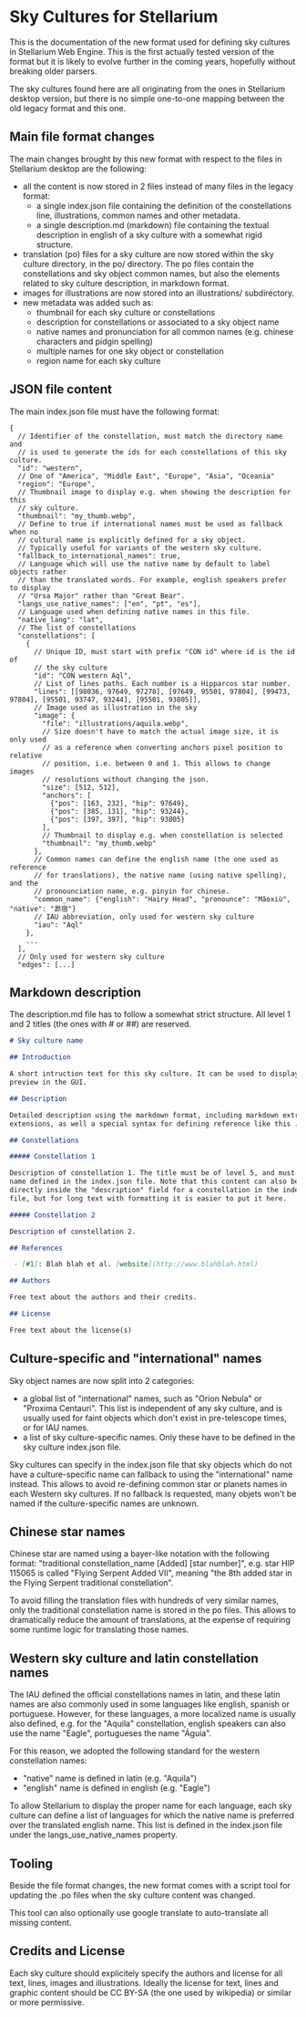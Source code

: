 # Sky Cultures for Stellarium


This is the documentation of the new format used for defining sky cultures in
Stellarium Web Engine. This is the first actually tested version of the format
but it is likely to evolve further in the coming years, hopefully without
breaking older parsers.

The sky cultures found here are all originating from the ones in Stellarium
desktop version, but there is no simple one-to-one mapping between the old
legacy format and this one.

## Main file format changes

The main changes brought by this new format with respect to the files in Stellarium
desktop are the following:

 - all the content is now stored in 2 files instead of many files in the legacy
 format:
   - a single index.json file containing the definition of the constellations
     line, illustrations, common names and other metadata.
   - a single description.md (markdown) file containing the textual description
     in english of a sky culture with a somewhat rigid structure.
 - translation (po) files for a sky culture are now stored within the sky
   culture directory, in the po/ directory. The po files contain the
   constellations and sky object common names, but also the elements related to
   sky culture description, in markdown format.
 - images for illustrations are now stored into an illustrations/ subdirectory.
 - new metadata was added such as:
   - thumbnail for each sky culture or constellations
   - description for constellations or associated to a sky object name
   - native names and pronunciation for all common names (e.g. chinese
     characters and pidgin spelling)
   - multiple names for one sky object or constellation
   - region name for each sky culture

## JSON file content

The main index.json file must have the following format:
```
{
  // Identifier of the constellation, must match the directory name and
  // is used to generate the ids for each constellations of this sky culture.
  "id": "western",
  // One of "America", "Middle East", "Europe", "Asia", "Oceania"
  "region": "Europe",
  // Thumbnail image to display e.g. when showing the description for this
  // sky culture.
  "thumbnail": "my_thumb.webp",
  // Define to true if international names must be used as fallback when no
  // cultural name is explicitly defined for a sky object.
  // Typically useful for variants of the western sky culture.
  "fallback_to_international_names": true,
  // Language which will use the native name by default to label objects rather
  // than the translated words. For example, english speakers prefer to display
  // "Ursa Major" rather than "Great Bear".
  "langs_use_native_names": ["en", "pt", "es"],
  // Language used when defining native names in this file.
  "native_lang": "lat",
  // The list of constellations
  "constellations": [
    {
      // Unique ID, must start with prefix "CON id" where id is the id of
      // the sky culture
      "id": "CON western Aql",
      // List of lines paths. Each number is a Hipparcos star number.
      "lines": [[98036, 97649, 97278], [97649, 95501, 97804], [99473, 97804], [95501, 93747, 93244], [95501, 93805]],
      // Image used as illustration in the sky
      "image": {
        "file": "illustrations/aquila.webp",
        // Size doesn't have to match the actual image size, it is only used
        // as a reference when converting anchors pixel position to relative
        // position, i.e. between 0 and 1. This allows to change images
        // resolutions without changing the json.
        "size": [512, 512],
        "anchors": [
          {"pos": [163, 232], "hip": 97649},
          {"pos": [385, 131], "hip": 93244},
          {"pos": [397, 397], "hip": 93805}
        ],
        // Thumbnail to display e.g. when constellation is selected
        "thumbnail": "my_thumb.webp"
      },
      // Common names can define the english name (the one used as reference
      // for translations), the native name (using native spelling), and the
      // pronounciation name, e.g. pinyin for chinese.
      "common_name": {"english": "Hairy Head", "pronounce": "Mǎoxiù", "native": "昴宿"}
      // IAU abbreviation, only used for western sky culture
      "iau": "Aql"
    },
    ...
  ],
  // Only used for western sky culture
  "edges": [...]
```

## Markdown description

The description.md file has to follow a somewhat strict structure.
All level 1 and 2 titles (the ones with # or ##) are reserved.

```markdown
# Sky culture name

## Introduction

A short intruction text for this sky culture. It can be used to display a quick
preview in the GUI.

## Description

Detailed description using the markdown format, including markdown extra
extensions, as well a special syntax for defining reference like this [#1].

## Constellations

##### Constellation 1

Description of constellation 1. The title must be of level 5, and must match the
name defined in the index.json file. Note that this content can also be put
directly inside the "description" field for a constellation in the index.json
file, but for long text with formatting it is easier to put it here.

##### Constellation 2

Description of constellation 2.

## References

 - [#1]: Blah blah et al. [website](http://www.blahblah.html)

## Authors

Free text about the authors and their credits.

## License

Free text about the license(s)
```


## Culture-specific and "international" names

Sky object names are now split into 2 categories:
 - a global list of "international" names, such as "Orion Nebula" or
   "Proxima Centauri". This list is independent of any sky culture, and is
   usually used for faint objects which don't exist in pre-telescope times, or
   for IAU names.
 - a list of sky culture-specific names. Only these have to be defined in
   the sky culture index.json file.

Sky cultures can specify in the index.json file that sky objects which do not
have a culture-specific name can fallback to using the "international" name
instead. This allows to avoid re-defining common star or planets names in each
Western sky cultures. If no fallback is requested, many objets won't be named
if the culture-specific names are unknown.

## Chinese star names

Chinese star are named using a bayer-like notation with the following format:
"traditional constellation_name [Added] [star number]", e.g. star HIP 115065 is
called "Flying Serpent Added VII", meaning "the 8th added star in the Flying
Serpent traditional constellation".

To avoid filling the translation files with hundreds of very similar names, only
the traditional constellation name is stored in the po files. This allows to
dramatically reduce the amount of translations, at the expense of requiring some
runtime logic for translating those names.

## Western sky culture and latin constellation names

The IAU defined the official constellations names in latin, and these latin
names are also commonly used in some languages like english, spanish or
portuguese. However, for these languages, a more localized name is usually also
defined, e.g. for the "Aquila" constellation, english speakers can also use the
name "Eagle", portugueses the name "Águia".

For this reason, we adopted the following standard for the western
constellation names:
 - "native" name is defined in latin (e.g. "Aquila")
 - "english" name is defined in english (e.g. "Eagle")

To allow Stellarium to display the proper name for each language, each sky
culture can define a list of languages for which the native name is preferred
over the translated english name. This list is defined in the index.json file
under the langs_use_native_names property.

## Tooling

Beside the file format changes, the new format comes with a script tool for
updating the .po files when the sky culture content was changed.

This tool can also optionally use google translate to auto-translate all missing
content.

## Credits and License

Each sky culture should explicitely specify the authors and license for all
text, lines, images and illustrations. Ideally the license for text, lines and
graphic content should be CC BY-SA (the one used by wikipedia) or similar or
more permissive.

